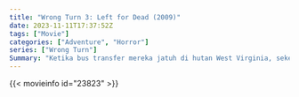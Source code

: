 ```yaml
---
title: "Wrong Turn 3: Left for Dead (2009)"
date: 2023-11-11T17:37:52Z
tags: ["Movie"]
categories: ["Adventure", "Horror"]
series: ["Wrong Turn"]
Summary: "Ketika bus transfer mereka jatuh di hutan West Virginia, sekelompok narapidana dan seorang petugas pemasyarakatan bertemu dengan seorang kasau yang sedang melarikan diri dari orang dusun kanibal yang telah membunuh teman-temannya."
---
```


<mux-player stream-type="on-demand"
src="https://kp3d-my.sharepoint.com/personal/ryoo_kp3d_onmicrosoft_com/_layouts/15/download.aspx?share=EXMWzaUG-gZLlGal3Gqgs1UBv4-CHEmD7QL6zKnqoexiOA" prefer-playback="mse" controls>

</mux-player>


{{< movieinfo id="23823" >}}

<script src="https://cdn.jsdelivr.net/npm/@mux/mux-player"></script>

 <script type="application/ld+json ">
{
"@context": "https://schema.org/",
"@type": "VideoObject",
"name": "Wrong Turn 3: Left for Dead",
"contentUrl": "https://stream.mux.com/MGmrecxs8lpOkSRi2oaJrk02lGADpEyFo01U8tcj66oFM.m3u8",
"thumbnailUrl": "https://www.themoviedb.org/t/p/original/ea0CkCPHKDG7M5vYRBpa5tr9H8I.jpg?width=314&fit_mode=preserve&time=25",
"uploadDate": "2023-11-11T17:37:52Z",
}

</script>
